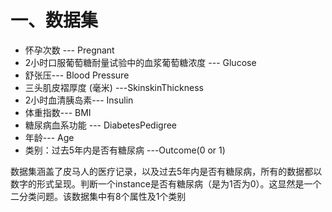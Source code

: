 # 一、数据集

* 怀孕次数 --- Pregnant
* 2小时口服葡萄糖耐量试验中的血浆葡萄糖浓度 --- Glucose
* 舒张压--- Blood Pressure
* 三头肌皮褶厚度 \(毫米\) ---SkinskinThickness
* 2小时血清胰岛素--- Insulin
* 体重指数--- BMI
* 糖尿病血系功能 --- DiabetesPedigree
* 年龄--- Age
* 类别：过去5年内是否有糖尿病 ---Outcome\(0 or 1\)

数据集涵盖了皮马人的医疗记录，以及过去5年内是否有糖尿病，所有的数据都以数字的形式呈现。判断一个instance是否有糖尿病（是为1否为0）。这显然是一个二分类问题。该数据集中有8个属性及1个类别



# 



